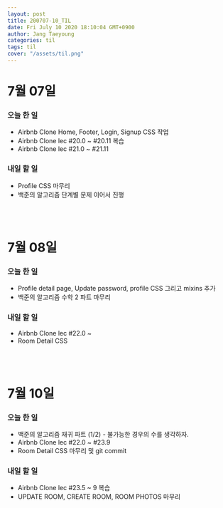 ```yaml
---
layout: post
title: 200707-10_TIL
date: Fri July 10 2020 18:10:04 GMT+0900
author: Jang Taeyoung
categories: til
tags: til
cover: "/assets/til.png"
---
```


# 7월 07일

### 오늘 한 일

- Airbnb Clone Home, Footer, Login, Signup CSS 작업
- Airbnb Clone lec #20.0 ~ #20.11 복습
- Airbnb Clone lec #21.0 ~ #21.11

### 내일 할 일

- Profile CSS 마무리
- 백준의 알고리즘 단계별 문제 이어서 진행

<br /><br />

# 7월 08일

### 오늘 한 일

- Profile detail page, Update password, profile CSS 그리고 mixins 추가
- 백준의 알고리즘 수학 2 파트 마무리

### 내일 할 일

- Airbnb Clone lec #22.0 ~
- Room Detail CSS

<br /><br />

# 7월 10일

### 오늘 한 일

- 백준의 알고리즘 재귀 파트 (1/2) - 불가능한 경우의 수를 생각하자.
- Airbnb Clone lec #22.0 ~ #23.9
- Room Detail CSS 마무리 및 git commit

### 내일 할 일

- Airbnb Clone lec #23.5 ~ 9 복습
- UPDATE ROOM, CREATE ROOM, ROOM PHOTOS 마무리
